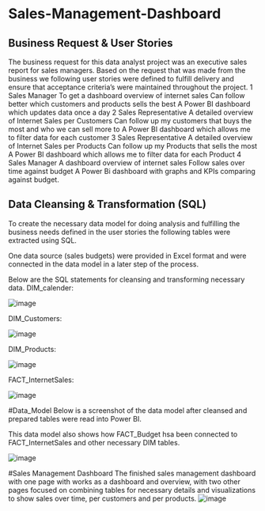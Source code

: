 
# Sales-Management-Dashboard

## Business Request & User Stories
The business request for this data analyst project was an executive sales report for sales managers. Based on the request that was made from the business we following user stories were defined to fulfill delivery and ensure that acceptance criteria’s were maintained throughout the project.
1	Sales Manager	To get a dashboard overview of internet sales	Can follow better which customers and products sells the best	A Power BI dashboard which updates data once a day
2	Sales Representative	A detailed overview of Internet Sales per Customers	Can follow up my customers that buys the most and who we can sell more to	A Power BI dashboard which allows me to filter data for each customer
3	Sales Representative	A detailed overview of Internet Sales per Products	Can follow up my Products that sells the most	A Power BI dashboard which allows me to filter data for each Product
4	Sales Manager	A dashboard overview of internet sales	Follow sales over time against budget	A Power Bi dashboard with graphs and KPIs comparing against budget.


## Data Cleansing & Transformation (SQL)
To create the necessary data model for doing analysis and fulfilling the business needs defined in the user stories the following tables were extracted using SQL.

One data source (sales budgets) were provided in Excel format and were connected in the data model in a later step of the process.

Below are the SQL statements for cleansing and transforming necessary data.
DIM_calender:

![image](https://github.com/user-attachments/assets/8d6ccd81-c90f-474d-9c64-9e9f0aae23d8)

DIM_Customers:

![image](https://github.com/user-attachments/assets/44734e88-da21-495c-afa1-5fc8e6c898a6)

DIM_Products:

![image](https://github.com/user-attachments/assets/1e5ab71c-4339-447e-be19-c8a1ae40d3f9)

FACT_InternetSales:

![image](https://github.com/user-attachments/assets/0f80db62-1c4a-48cd-85b0-7ec0eddaa6ab)

#Data_Model
Below is a screenshot of the data model after cleansed and prepared tables were read into Power BI.

This data model also shows how FACT_Budget hsa been connected to FACT_InternetSales and other necessary DIM tables.

![image](https://github.com/user-attachments/assets/7a5cad47-2b80-462b-8d2a-b51ecd2d22cf)


#Sales Management Dashboard
The finished sales management dashboard with one page with works as a dashboard and overview, with two other pages focused on combining tables for necessary details and visualizations to show sales over time, per customers and per products.
![image](https://github.com/user-attachments/assets/62637a07-1a23-4950-93f1-2528ec6e78b2)


